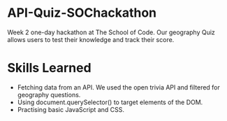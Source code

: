 # API-Quiz-SOChackathon

Week 2 one-day hackathon at The School of Code. Our geography Quiz allows users to test their knowledge and track their score.   


# Skills Learned

- Fetching data from an API. We used the open trivia API and filtered for geography questions. 
- Using document.querySelector() to target elements of the DOM.
- Practising basic JavaScript and CSS.
